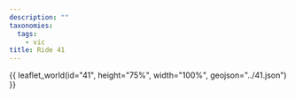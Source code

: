 ```yaml
---
description: ""
taxonomies:
  tags:
    - vic
title: Ride 41
---
```


{{ leaflet_world(id="41", height="75%", width="100%", geojson="../41.json") }}

